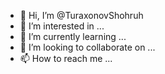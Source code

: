 - 👋 Hi, I’m @TuraxonovShohruh
- 👀 I’m interested in ...
- 🌱 I’m currently learning ...
- 💞️ I’m looking to collaborate on ...
- 📫 How to reach me ...

<!---
TuraxonovShohruh/TuraxonovShohruh is a ✨ special ✨ repository because its `README.md` (this file) appears on your GitHub profile.
You can click the Preview link to take a look at your changes.
--->
